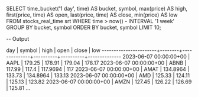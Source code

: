 SELECT
  time_bucket('1 day', time) AS bucket,
  symbol,
  max(price) AS high,
  first(price, time) AS open,
  last(price, time) AS close,
  min(price) AS low
FROM stocks_real_time srt
WHERE time > now() - INTERVAL '1 week'
GROUP BY bucket, symbol
ORDER BY bucket, symbol
LIMIT 10;

-- Output

day                    | symbol |     high     |   open   |  close   |     low
-----------------------+--------+--------------+----------+----------+--------------
2023-06-07 00:00:00+00 | AAPL   |       179.25 |   178.91 |   179.04 |       178.17
2023-06-07 00:00:00+00 | ABNB   |       117.99 |    117.4 | 117.9694 |          117
2023-06-07 00:00:00+00 | AMAT   |     134.8964 |   133.73 | 134.8964 |       133.13
2023-06-07 00:00:00+00 | AMD    |       125.33 |   124.11 |   125.13 |       123.82
2023-06-07 00:00:00+00 | AMZN   |       127.45 |   126.22 |   126.69 |       125.81
...
